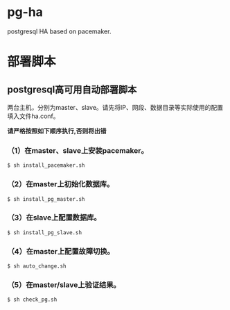 # pg-ha
postgresql HA based on pacemaker.


# 部署脚本

## postgresql高可用自动部署脚本

两台主机，分别为master、slave。请先将IP、网段、数据目录等实际使用的配置填入文件ha.conf。

**请严格按照如下顺序执行,否则将出错**

### （1）在master、slave上安装pacemaker。

```
$ sh install_pacemaker.sh
```

### （2）在master上初始化数据库。

```
$ sh install_pg_master.sh
```

### （3）在slave上配置数据库。

```
$ sh install_pg_slave.sh
```

### （4）在master上配置故障切换。

```
$ sh auto_change.sh
```

### （5）在master/slave上验证结果。

```
$ sh check_pg.sh
```